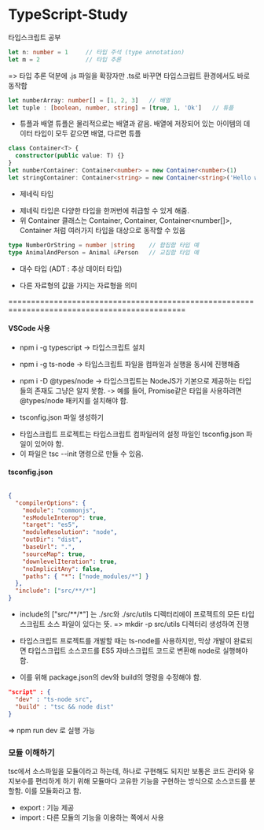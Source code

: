 # TypeScript-Study
타입스크립트 공부

``` TypeScript
let n: number = 1     // 타입 주석 (type annotation)
let m = 2             // 타입 추론
```
=> 타입 추론 덕분에 .js 파일을 확장자만 .ts로 바꾸면 타입스크립트 환경에서도 바로 동작함


``` TypeScript
let numberArray: number[] = [1, 2, 3]   // 배열
let tuple : [boolean, number, string] = [true, 1, 'Ok']   // 튜플
```
* 튜플과 배열
튜플은 물리적으로는 배열과 같음.
배열에 저장되어 있는 아이템의 데이터 타입이 모두 같으면 배열, 다르면 튜플


``` TypeScript
class Container<T> {
  constructor(public value: T) {}
}
let numberContainer: Container<number> = new Container<number>(1)
let stringContainer: Container<string> = new Container<string>('Hello world')
```
* 제네릭 타입
- 제네릭 타입은 다양한 타입을 한꺼번에 취급할 수 있게 해줌.
- 위 Container 클래스는 Container<number>, Container<string>, Container<number[]>, Container<boolean> 처럼 여러가지 타입을 대상으로 동작할 수 있음
 
 
``` TypeScript
type NumberOrString = number |string    // 합집합 타입 예
type AnimalAndPerson = Animal &Person   // 교집합 타입 예 
```
* 대수 타입 (ADT : 추상 데이터 타입)
- 다른 자료형의 값을 가지는 자료형을 의미

=============================================================================================
#### VSCode 사용
* npm i -g typescript
-> 타입스크립트 설치
* npm i -g ts-node
-> 타입스크립트 파일을 컴파일과 실행을 동시에 진행해줌

* npm i -D @types/node
-> 타입스크립트는 NodeJS가 기본으로 제공하는 타입들의 존재도 그냥은 알지 못함.
-> 예를 들어, Promise같은 타입을 사용하려면 @types/node 패키지를 설치해야 함.


* tsconfig.json 파일 생성하기
- 타입스크립트 프로젝트는 타입스크립트 컴파일러의 설정 파일인 tsconfig.json 파일이 있어야 함.
- 이 파일은 tsc --init 명령으로 만들 수 있음.

#### tsconfig.json
``` Json

{
  "compilerOptions": {
    "module": "commonjs",
    "esModuleInterop": true,
    "target": "es5",
    "moduleResolution": "node",
    "outDir": "dist",
    "baseUrl": ".",
    "sourceMap": true,
    "downlevelIteration": true,
    "noImplicitAny": false,
    "paths": { "*": ["node_modules/*"] }
  },
  "include": ["src/**/*"]
}

```
- include의 ["src/**/*"] 는 ./src와 ./src/utils 디렉터리에이 프로젝트의 모든 타입 스크립트 소스 파일이 있다는 뜻.
=> mkdir -p src/utils 디렉터리 생성하여 진행

- 타입스크립트 프로젝트를 개발할 때는 ts-node를 사용하지만, 막상 개발이 완료되면 타입스크립트 소스코드를 ES5 자바스크립트 코드로 변환해 node로 실행해야 함.
- 이를 위해 package.json의 dev와 build의 명령을 수정해야 함.
``` Json
"script" : {
  "dev" : "ts-node src",
  "build" : "tsc && node dist"
}
```

=> npm run dev 로 실행 가능


### 모듈 이해하기
tsc에서 소스파일을 모듈이라고 하는데, 하나로 구현해도 되지만 보통은 코드 관리와 유지보수를 편리하게 하기 위해 모듈마다 고유한 기능을 구현하는 방식으로 소스코드를 분할함.
이를 모듈화라고 함.

- export : 기능 제공
- import : 다른 모듈의 기능을 이용하는 쪽에서 사용




